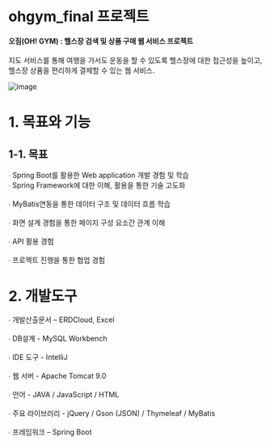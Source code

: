 # ohgym_final 프로젝트

#### 오짐(OH! GYM) : 헬스장 검색 및 상품 구매 웹 서비스 프로젝트

지도 서비스를 통해 여행을 가서도 운동을 할 수 있도록 헬스장에 대한 접근성을 높이고,
헬스장 상품을 편리하게 결제할 수 있는 웹 서비스.

![image](https://github.com/qkrtiger/ohgym_final/assets/133315262/8ad317e9-9f16-4965-bb92-07c244c44294)

# 1. 목표와 기능
## 1-1. 목표
∙ Spring Boot를 활용한 Web application 개발 경험 및 학습<br>
∙ Spring Framework에 대한 이해, 활용을 통한 기술 고도화<br><br>
∙ MyBatis연동을 통한 데이터 구조 및 데이터 흐름 학습<br><br>
∙ 화면 설계 경험을 통한 페이지 구성 요소간 관계 이해<br><br>
∙ API 활용 경험<br><br>
∙ 프로젝트 진행을 통한 협업 경험

# 2. 개발도구

∙ 개발산출문서 – ERDCloud, Excel<br><br>
∙ DB설계 - MySQL Workbench<br><br>
∙ IDE 도구 - IntelliJ<br><br>
∙ 웹 서버 - Apache Tomcat 9.0<br><br>
∙ 언어 - JAVA / JavaScript / HTML<br><br>
∙ 주요 라이브러리 - jQuery / Gson (JSON) / Thymeleaf / MyBatis<br><br>
∙ 프레임워크 – Spring Boot
